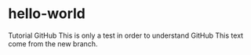 # hello-world
Tutorial GitHub
This is only a test in order to understand GitHub
This text come from the new branch.

